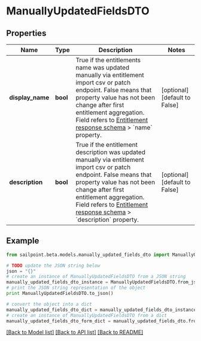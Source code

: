 # ManuallyUpdatedFieldsDTO


## Properties
Name | Type | Description | Notes
------------ | ------------- | ------------- | -------------
**display_name** | **bool** | True if the entitlements name was updated manually via entitlement import csv or patch endpoint.  False means that property value has not been change after first entitlement aggregation. Field refers to [Entitlement response schema](https://developer.sailpoint.com/idn/api/beta/get-entitlement) &gt; &#x60;name&#x60; property. | [optional] [default to False]
**description** | **bool** | True if the entitlement description was updated manually via entitlement import csv or patch endpoint.  False means that property value has not been change after first entitlement aggregation. Field refers to [Entitlement response schema](https://developer.sailpoint.com/idn/api/beta/get-entitlement) &gt; &#x60;description&#x60; property. | [optional] [default to False]

## Example

```python
from sailpoint.beta.models.manually_updated_fields_dto import ManuallyUpdatedFieldsDTO

# TODO update the JSON string below
json = "{}"
# create an instance of ManuallyUpdatedFieldsDTO from a JSON string
manually_updated_fields_dto_instance = ManuallyUpdatedFieldsDTO.from_json(json)
# print the JSON string representation of the object
print ManuallyUpdatedFieldsDTO.to_json()

# convert the object into a dict
manually_updated_fields_dto_dict = manually_updated_fields_dto_instance.to_dict()
# create an instance of ManuallyUpdatedFieldsDTO from a dict
manually_updated_fields_dto_form_dict = manually_updated_fields_dto.from_dict(manually_updated_fields_dto_dict)
```
[[Back to Model list]](../README.md#documentation-for-models) [[Back to API list]](../README.md#documentation-for-api-endpoints) [[Back to README]](../README.md)


